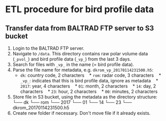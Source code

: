 # ETL procedure for bird profile data

## Transfer data from BALTRAD FTP server to S3 bucket

1. Login to the BALTRAD FTP server.
2. Navigate to `/data`. This directory contains raw polar volume data (`_pvol_`) and bird profile data (`_vp_`) from the last 3 days.
3. Search for files with `_vp_` in the name (= bird profile data).
4. Parse the file name for metadata, e.g. `dkrom_vp_20170114231500.h5`:
    * `dk`: country code, 2 characters
    * `rom`: radar code, 3 characters
    * `_vp_`: indicates that this is bird profile data, ignore as metadata
    * `2017`: year, 4 characters
    * `01`: month, 2 characters
    * `14`: day, 2 characters
    * `23`: hour, 2 characters
    * `00`: minutes, 2 characters
5. Store file in S3 bucket, using the metadata as the directory structure:
        └── dk
            └── rom
                └── 2017
                    └── 01
                        └── 14
                            └── 23
                                └── dkrom_20170114231500.h5
6. Create new folder if necessary. Don't move file if it already exists.
